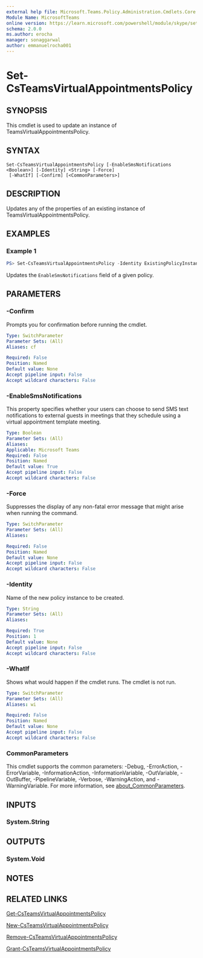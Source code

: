 ```yaml
---
external help file: Microsoft.Teams.Policy.Administration.Cmdlets.Core.dll-Help.xml
Module Name: MicrosoftTeams
online version: https://learn.microsoft.com/powershell/module/skype/set-csteamsvirtualappointmentspolicy
schema: 2.0.0
ms.author: erocha
manager: sonaggarwal
author: emmanuelrocha001
---
```


# Set-CsTeamsVirtualAppointmentsPolicy

## SYNOPSIS
This cmdlet is used to update an instance of TeamsVirtualAppointmentsPolicy.

## SYNTAX

```
Set-CsTeamsVirtualAppointmentsPolicy [-EnableSmsNotifications <Boolean>] [-Identity] <String> [-Force]
 [-WhatIf] [-Confirm] [<CommonParameters>]
```

## DESCRIPTION
Updates any of the properties of an existing instance of TeamsVirtualAppointmentsPolicy.

## EXAMPLES

### Example 1

```powershell
PS> Set-CsTeamsVirtualAppointmentsPolicy -Identity ExistingPolicyInstance -EnableSmsNotifications $false
```

Updates the `EnableSmsNotifications` field of a given policy.

## PARAMETERS

### -Confirm
Prompts you for confirmation before running the cmdlet.

```yaml
Type: SwitchParameter
Parameter Sets: (All)
Aliases: cf

Required: False
Position: Named
Default value: None
Accept pipeline input: False
Accept wildcard characters: False
```

### -EnableSmsNotifications
This property specifies whether your users can choose to send SMS text notifications to external guests in meetings that they schedule using a virtual appointment template meeting.

```yaml
Type: Boolean
Parameter Sets: (All)
Aliases:
Applicable: Microsoft Teams
Required: False
Position: Named
Default value: True
Accept pipeline input: False
Accept wildcard characters: False
```

### -Force
Suppresses the display of any non-fatal error message that might arise when running the command.

```yaml
Type: SwitchParameter
Parameter Sets: (All)
Aliases:

Required: False
Position: Named
Default value: None
Accept pipeline input: False
Accept wildcard characters: False
```

### -Identity
Name of the new policy instance to be created.

```yaml
Type: String
Parameter Sets: (All)
Aliases:

Required: True
Position: 1
Default value: None
Accept pipeline input: False
Accept wildcard characters: False
```

### -WhatIf
Shows what would happen if the cmdlet runs.
The cmdlet is not run.

```yaml
Type: SwitchParameter
Parameter Sets: (All)
Aliases: wi

Required: False
Position: Named
Default value: None
Accept pipeline input: False
Accept wildcard characters: False
```

### CommonParameters
This cmdlet supports the common parameters: -Debug, -ErrorAction, -ErrorVariable, -InformationAction, -InformationVariable, -OutVariable, -OutBuffer, -PipelineVariable, -Verbose, -WarningAction, and -WarningVariable. For more information, see [about_CommonParameters](https://go.microsoft.com/fwlink/?LinkID=113216).

## INPUTS

### System.String

## OUTPUTS

### System.Void

## NOTES

## RELATED LINKS
[Get-CsTeamsVirtualAppointmentsPolicy](Get-CsTeamsVirtualAppointmentsPolicy.md)

[New-CsTeamsVirtualAppointmentsPolicy](New-CsTeamsVirtualAppointmentsPolicy.md)

[Remove-CsTeamsVirtualAppointmentsPolicy](Remove-CsTeamsVirtualAppointmentsPolicy.md)

[Grant-CsTeamsVirtualAppointmentsPolicy](Grant-CsTeamsVirtualAppointmentsPolicy.md)
